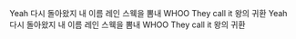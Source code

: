 Yeah 다시 돌아왔지 내 이름 레인 스웩을 뽐내 WHOO They call it 왕의 귀환
Yeah 다시 돌아왔지 내 이름 레인 스웩을 뽐내 WHOO They call it 왕의 귀환
